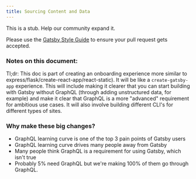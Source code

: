 ```yaml
---
title: Sourcing Content and Data
---
```


This is a stub. Help our community expand it.

Please use the [Gatsby Style Guide](/docs/docs/gatsby-style-guide.md) to ensure your
pull request gets accepted.

### Notes on this document:

Tl;dr: This doc is part of creating an onboarding experience more similar to express/flask/create-react-app/react-static). It will be like a `create-gatsby-app` experience. This will include making it clearer that you can start building with Gatsby without GraphQL (through adding unstructured data, for example) and make it clear that GraphQL is a more "advanced" requirement for ambitious use cases. It will also involve building different CLI's for different types of sites.

### Why make these big changes?

- GraphQL learning curve is one of the top 3 pain points of Gatsby users
- GraphQL learning curve drives many people away from Gatsby
- Many people think GraphQL is a requirement for using Gatsby, which isn't true
- Probably 5% need GraphQL but we're making 100% of them go through GraphQL.
